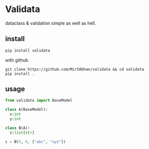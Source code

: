 # Validata
dataclass & validation simple as well as hell. 

## install
```bash
pip install validata
```
with github
```
git clone https://github.com/MirS0bhan/validata && cd validata
pip install .
```

## usage 
```python
from validata import BaseModel

class A(BaseModel):
  x:int
  y:int

class B(A):
  z:list[str]

c = B(5, 6, ["abc", "xyz"])
```


